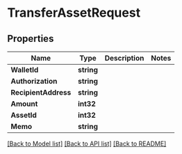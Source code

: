 # TransferAssetRequest

## Properties
Name | Type | Description | Notes
------------ | ------------- | ------------- | -------------
**WalletId** | **string** |  | 
**Authorization** | **string** |  | 
**RecipientAddress** | **string** |  | 
**Amount** | **int32** |  | 
**AssetId** | **int32** |  | 
**Memo** | **string** |  | 

[[Back to Model list]](../README.md#documentation-for-models) [[Back to API list]](../README.md#documentation-for-api-endpoints) [[Back to README]](../README.md)


